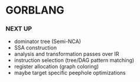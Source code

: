 # GORBLANG

### NEXT UP
* dominator tree (Semi-NCA)
* SSA construction
* analysis and transformation passes over IR
* instruction selection (tree/DAG pattern matching)
* register allocation (graph coloring)
* maybe target specific peephole optimizations

